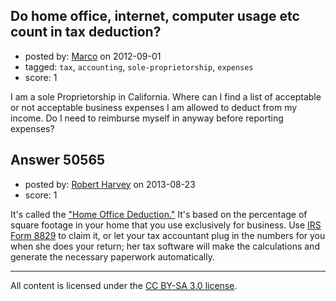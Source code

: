 ## Do home office, internet, computer usage etc count in tax deduction?

- posted by: [Marco](https://stackexchange.com/users/-1/18415-marco) on 2012-09-01
- tagged: `tax`, `accounting`, `sole-proprietorship`, `expenses`
- score: 1

I am a sole Proprietorship in California. Where can I find a list of acceptable or not acceptable business expenses I am allowed to deduct from my income. Do I need to reimburse myself in anyway before reporting expenses? 



## Answer 50565

- posted by: [Robert Harvey](https://stackexchange.com/users/-1/11254-robert-harvey) on 2013-08-23
- score: 1

It's called the ["Home Office Deduction."](http://www.irs.gov/Businesses/Small-Businesses-&-Self-Employed/Home-Office-Deduction) It's based on the percentage of square footage in your home that you use exclusively for business.  Use [IRS Form 8829](http://www.irs.gov/pub/irs-pdf/f8829.pdf) to claim it, or let your tax accountant plug in the numbers for you when she does your return; her tax software will make the calculations and generate the necessary paperwork automatically.






---

All content is licensed under the [CC BY-SA 3.0 license](https://creativecommons.org/licenses/by-sa/3.0/).
